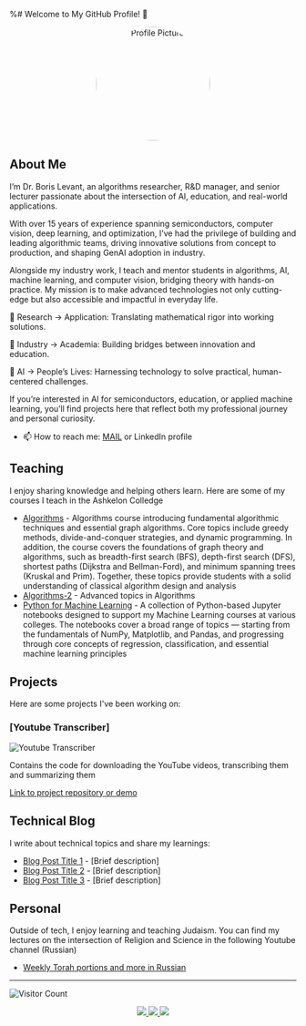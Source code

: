 %# Welcome to My GitHub Profile! 👋

<div align="center">
  <img src="https://github.com/borislevant/borislevant/blob/main/profile-image.jpg" alt="Profile Picture" width="200" style="border-radius: 50%;" />
</div>

## About Me

I’m Dr. Boris Levant, an algorithms researcher, R&D manager, and senior lecturer passionate about the intersection of AI, education, and real-world applications.

With over 15 years of experience spanning semiconductors, computer vision, deep learning, and optimization, I’ve had the privilege of building and leading algorithmic teams, driving innovative solutions from concept to production, and shaping GenAI adoption in industry.

Alongside my industry work, I teach and mentor students in algorithms, AI, machine learning, and computer vision, bridging theory with hands-on practice. My mission is to make advanced technologies not only cutting-edge but also accessible and impactful in everyday life.

🔹 Research → Application: Translating mathematical rigor into working solutions.

🔹 Industry → Academia: Building bridges between innovation and education.

🔹 AI → People’s Lives: Harnessing technology to solve practical, human-centered challenges.

If you’re interested in AI for semiconductors, education, or applied machine learning, you’ll find projects here that reflect both my professional journey and personal curiosity.

- 📫 How to reach me: <a href="mailto:levant@gmail.com">MAIL</a> or LinkedIn profile

## Teaching

I enjoy sharing knowledge and helping others learn. Here are some of my courses I teach in the Ashkelon Colledge

- <a href="https://github.com/borislevant/algorithms">Algorithms</a> - Algorithms course introducing fundamental algorithmic techniques and essential graph algorithms. Core topics include greedy methods, divide-and-conquer strategies, and dynamic programming. In addition, the course covers the foundations of graph theory and algorithms, such as breadth-first search (BFS), depth-first search (DFS), shortest paths (Dijkstra and Bellman-Ford), and minimum spanning trees (Kruskal and Prim). Together, these topics provide students with a solid understanding of classical algorithm design and analysis
- <a href="https://github.com/borislevant/algorithms">Algorithms-2</a> - Advanced topics in Algorithms
- <a href="https://github.com/borislevant/python4ml">Python for Machine Learning</a> - A collection of Python-based Jupyter notebooks designed to support my Machine Learning courses at various colleges. The notebooks cover a broad range of topics — starting from the fundamentals of NumPy, Matplotlib, and Pandas, and progressing through core concepts of regression, classification, and essential machine learning principles

## Projects

Here are some projects I've been working on:

### [Youtube Transcriber]
![Youtube Transcriber](https://img.shields.io/badge/STATUS-IN%20PROGRESS-yellow)

Contains the code for downloading the YouTube videos, transcribing them and summarizing them

[Link to project repository or demo](https://github.com/borislevant/youtube-transcriber)

## Technical Blog

I write about technical topics and share my learnings:

- [Blog Post Title 1](link-to-post) - [Brief description]
- [Blog Post Title 2](link-to-post) - [Brief description]
- [Blog Post Title 3](link-to-post) - [Brief description]


## Personal

Outside of tech, I enjoy learning and teaching Judaism. You can find my lectures on the intersection of Religion and Science in the following Youtube channel (Russian)

- [Weekly Torah portions and more in Russian](https://www.youtube.com/channel/UCIcCANIrmN6xsKNpr7HCqUw)

---

![Visitor Count](https://visitor-badge.laobi.icu/badge?page_id=[YOUR-USERNAME].[YOUR-USERNAME])

<div align="center">
  <a href="[YOUR LINKEDIN]">
    <img src="https://img.shields.io/badge/LinkedIn-0077B5?style=for-the-badge&logo=linkedin&logoColor=white" />
  </a>
  <a href="[YOUR TWITTER]">
    <img src="https://img.shields.io/badge/Twitter-1DA1F2?style=for-the-badge&logo=twitter&logoColor=white" />
  </a>
  <a href="[YOUR WEBSITE]">
    <img src="https://img.shields.io/badge/Website-FF5722?style=for-the-badge&logo=blogger&logoColor=white" />
  </a>
</div>
